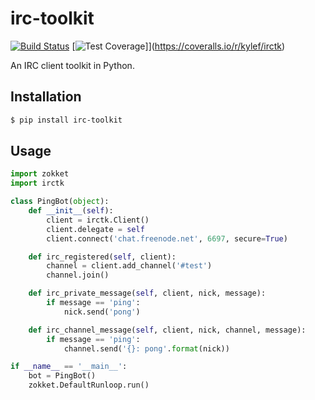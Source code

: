 irc-toolkit
===========

[![Build Status](http://img.shields.io/travis/kylef/irctk/master.svg?style=flat)](https://travis-ci.org/kylef/irctk)
[![Test Coverage](http://img.shields.io/coveralls/kylef/irctk/master.svg?style=flat)]](https://coveralls.io/r/kylef/irctk)

An IRC client toolkit in Python.

## Installation

```bash
$ pip install irc-toolkit
```

## Usage

```python
import zokket
import irctk

class PingBot(object):
    def __init__(self):
        client = irctk.Client()
        client.delegate = self
        client.connect('chat.freenode.net', 6697, secure=True)

    def irc_registered(self, client):
        channel = client.add_channel('#test')
        channel.join()

    def irc_private_message(self, client, nick, message):
        if message == 'ping':
            nick.send('pong')

    def irc_channel_message(self, client, nick, channel, message):
        if message == 'ping':
            channel.send('{}: pong'.format(nick))

if __name__ == '__main__':
    bot = PingBot()
    zokket.DefaultRunloop.run()
```

